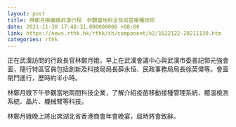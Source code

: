 ```yaml
---
layout: post
title: 林鄭月娥繼續武漢行程　參觀當地科企及疫苗接種技術
date: 2021-11-30 17:48:31.000000000 +08:00
link: https://news.rthk.hk/rthk/ch/component/k2/1622122-20211130.htm
categories: rthk
---
```


正在武漢訪問的行政長官林鄭月娥，早上在武漢會議中心與武漢市委書記郭元強會面，隨行特區官員包括創新及科技局局長薛永恒、民政事務局局長徐英偉等。會面閉門進行，歷時約半小時。

林鄭月娥下午參觀當地兩間科技企業，了解介紹疫苗移動接種管理系統、體溫檢測系統、晶片、機械臂等科技。

林鄭月娥晚上將出席湖北省香港商會年會晚宴，屆時將會致辭。
